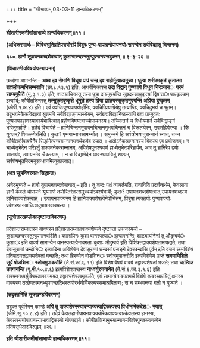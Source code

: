 +++
title = "श्रीभाष्यम् 03-03-11 हान्यधिकरणम्"

+++
<div claऽऽ="elementor-widget-container">

**श्रीशारीरकमीमांसाभाष्ये** **हान्यधिकरणम्॥११॥**

**(अधिकरणार्थः – विविधश्रुतिप्रतिपन्नयोरपि विदुषः पुण्य-पापहानोपायनयोः समन्येन सर्वविद्यासु चिन्तनम्)**

**३८०**. **हानौ** **तूपायनशब्दशेषत्वात्** **कुशाच्छन्दस्स्तुत्युपगानवत्तदुक्तम्** **॥** **३**–**३**–**२६** **॥**

**(विचारणीयविषयोपस्थापनम्)**

छन्दोगा आमनन्ति – **अश्व** **इव** **रोमाणि** **विधूय** **पापं** **चन्द्र** **इव** **राहोर्मुखात्प्रमुच्य।** **धूत्वा** **शरीरमकृतं** **कृतात्मा** **ब्रह्मलोकमभिसम्भवानि** (छा.८.१३.१) इति; आथर्वणिकाश्च
**तदा** **विद्वान्** **पुण्यपापे** **विधूय** **निरञ्जन**ः **परमं** **साम्यमुपैति** (मु.३.१.३) इति; शाट्यायिनस्तु तस्य पुत्रा दायमुपयन्ति सुहृदस्साधुकृत्यां द्विषन्त**ः** पापकृत्याम् इत्यादि; कौषीतकिनस्तु **तत्सुकृतदुष्कृते** **धूनुते** **तस्य** **प्रिया** **ज्ञातयस्सुकृतमुपयन्ति** **अप्रिया** **दुष्कृतम्** (कौषी.१.अ.४) इति। एवं क्वचित्पुण्यपापयोर्हानिः, क्वचित्प्रियाप्रियेषु तत्प्राप्तिः, क्वचिदुभयं च श्रुतम्। तदुभयमेकैकविद्यायां श्रुतमपि सर्वविद्याङ्गमास्थेयम्, सर्वब्रह्मविद्यानिष्ठस्यापि ब्रह्म प्राप्नुवतः पुण्यपापप्रहाणस्यावश्यंभावित्वात् प्रहीणविषयत्वाच्चोपायनस्य। तच्चिन्तनं च विधीयमानं सर्वविद्याङ्गं भवितुमर्हाति। तत्रेदं विचार्यते – हानिचिन्तनमुपायनचिन्तनमुभयचिन्तनं च विकल्प्येरन्, उपसंह्रियेरन्वा । किं युक्तम्? विकल्प्येरन्निति। कुतः? पृथगाम्नानसामर्थ्यात् । समुच्चये हि सर्वत्रोभयानुसन्धानं स्यात्, तच्च कौषीतकीवाक्यैनैव
सिद्धमित्यन्यत्राम्नानमनर्थकमेव स्यात् । अतोऽनेकत्राम्नानस्य विकल्प एव प्रयोजनम्। न चाध्येतृभेदेन परिहर्तुं शक्यमनेकत्राम्नानम्,
अविशेषपुनश्श्रवणं ह्यध्येतृभेदपरिहार्यम्, अत्र तु हानिरेव द्वयोः शाखयोः, उपायनमेव चैकस्याम् । न च विद्याभेदेन व्यवस्थापयितुं शक्यम्, सर्वशेषभूतमिदमनुसन्धानमित्युक्तत्वात्॥

**(अत्र सूत्रविवरणतः सिद्धान्तः)**

अत्रेदमुच्यते – हानौ तूपायनशब्दशेषत्वात् – इति। तु शब्दः पक्षं व्यावर्तयति, हानाविति प्रदर्शनार्थम्, केवलायां हानौ केवले चोपायने श्रूयमाणे तयोरितरेतरसमुच्चयोऽवश्यंभावी; कुतः? उपायनशब्दशेषत्वात् उपायनशब्दस्य हानिवाक्यशेषत्वात् । उपायनवाक्यस्य हि हानिवाक्यशेषत्वेमेवोचितम्, विदुषा त्यक्तयोः पुण्यपापयोः प्रवेशस्थानवाचित्वादुपायनवाक्यस्य ।

**(सूत्रोत्तरखण्डोक्तदृष्टान्तविवरणम्)**

प्रदेशान्तराम्नातस्य वाक्यस्य प्रदेशान्तराम्नातवाक्यशेषत्वे दृष्टान्ता उपन्यस्यन्ते – कुशाच्छन्दस्स्तुत्युपगानवदिति। कालापिनः कुशा वानस्पत्या**ः** इत्यामनन्ति; शाट्यायनिनां तु औदुम्बर्य**ः** कुशा**ः**
इति वाक्यं सामान्येन वानस्पत्यत्वेनावगताः कुशाः औदुम्बर्य इति विशिंषत्तद्वाक्यशेषतामापद्यते; तथा देवासुराणां छन्दोभि**ः** इत्यादिना
अविशेषेण देवासुराणां छन्दसां प्रसङ्गे देवच्छन्दांसि पूर्वम् इति वचनं क्रमविशेषं प्रतिपादयत्तद्वाक्यशेषतां गच्छति; तथा हिरण्येन षोडशिन**ः** स्तोत्रमुपाकरोति इत्यविशेषेण प्राप्ते **समयाविशिते** **सूर्ये** **षोडशिन**ः **स्तोत्रमुपाकरोति** (तै.सं.कां.६.११) इति विशेषविषयं वाक्यं तद्वाक्यशेषतां भजते; तथा **ऋत्विज** **उपगायन्ति** (पू.मी.१०.४.६) इत्यविशेषप्राप्तस्य **नाध्वर्युरुपगायेत्** (तै.सं.६.कां.३.१.६) इति वाक्यमनध्वर्युविषयतामवगमयत् तद्वाक्यशेषत्वमृच्छति; एवं सामान्येनावगतमर्थं विशेषे व्यवस्थापयितुं क्षमस्य वाक्यस्य तत्छेषत्वमनभ्युपगच्छद्भिस्तयोरर्थयोर्विकल्पस्समाश्रयितव्यः; स च सम्भवन्त्यां गतौ न युज्यते ।

**(तदुक्तमिति सूत्रखण्डविवरणम्)**

तदुक्तं पूर्वस्मिन् काण्डे **अपि** **तु** **वाक्यशेषस्स्यादन्याय्यत्वाद्विकल्पस्य** **विधीनामेकदेश**ः **स्यात्** (जैमि.सू.१०.८.४) इति। तदेवं केवलहानोपायनवाक्ययोरेकवाक्यत्वात्केवलस्य हानस्य, केवलस्यचोपायनस्याभावाद्विकल्पो नोपपद्यते। कौषीतकिनामुभयाम्नानमविशेषपुनश्श्रवणत्वेन प्रतिपत्तृभेदादविरुद्धम् ॥२६॥

**इति** **श्रीशारीकमीमांसाभाष्ये** **हान्यधिकरणम्॥११॥**

</div>

